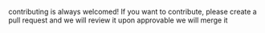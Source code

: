 contributing is always welcomed!
If you want to contribute, please create a pull request and we will review it
upon approvable we will merge it
